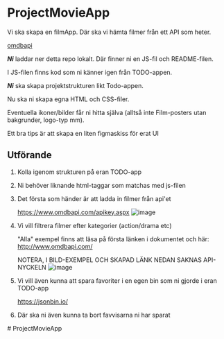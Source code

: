 # ProjectMovieApp

Vi ska skapa en filmApp.
Där ska vi hämta filmer från ett API som heter.

[omdbapi](https://www.omdbapi.com)

_**Ni**_ laddar ner detta repo lokalt.
Där finner ni en JS-fil och README-filen.

I JS-filen finns kod som ni känner igen från TODO-appen.

_**Ni**_ ska skapa projektstrukturen likt Todo-appen.

Nu ska ni skapa egna HTML och CSS-filer. 

Eventuella ikoner/bilder får ni hitta själva (alltså inte Film-posters utan bakgrunder, logo-typ mm).

Ett bra tips är att skapa en liten figmaskiss för erat UI

## Utförande

1. Kolla igenom strukturen på eran TODO-app
2. Ni behöver liknande html-taggar som matchas med js-filen
3. Det första som händer är att ladda in filmer från api'et
  
    https://www.omdbapi.com/apikey.aspx
    ![image](https://user-images.githubusercontent.com/47057279/208859933-ce6353b7-3f7a-4dc3-82d9-3deb6a91b168.png)

4. Vi vill filtrera filmer efter kategorier (action/drama etc) 

   "Alla" exempel finns att läsa på första länken i dokumentet och här:
   http://www.omdbapi.com/

    NOTERA, I BILD-EXEMPEL OCH SKAPAD LÄNK NEDAN SAKNAS API-NYCKELN
    ![image](https://user-images.githubusercontent.com/47057279/208869603-272e9cb7-7f2c-4a89-8ad9-0960bc351223.png)
 
5. Vi vill även kunna att spara favoriter i en egen bin som ni gjorde i eran TODO-app

    https://jsonbin.io/

6. Där ska ni även kunna ta bort favvisarna ni har sparat


  
#   P r o j e c t M o v i e A p p  
 